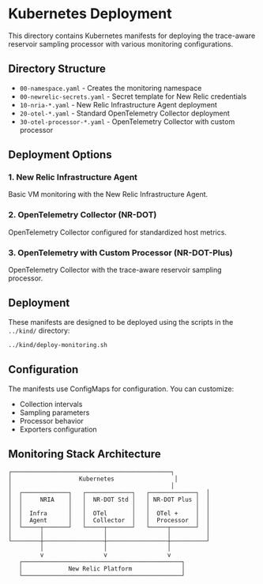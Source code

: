 # Kubernetes Deployment

This directory contains Kubernetes manifests for deploying the trace-aware reservoir sampling processor with various monitoring configurations.

## Directory Structure

- `00-namespace.yaml` - Creates the monitoring namespace
- `00-newrelic-secrets.yaml` - Secret template for New Relic credentials
- `10-nria-*.yaml` - New Relic Infrastructure Agent deployment
- `20-otel-*.yaml` - Standard OpenTelemetry Collector deployment
- `30-otel-processor-*.yaml` - OpenTelemetry Collector with custom processor

## Deployment Options

### 1. New Relic Infrastructure Agent

Basic VM monitoring with the New Relic Infrastructure Agent.

### 2. OpenTelemetry Collector (NR-DOT)

OpenTelemetry Collector configured for standardized host metrics.

### 3. OpenTelemetry with Custom Processor (NR-DOT-Plus)

OpenTelemetry Collector with the trace-aware reservoir sampling processor.

## Deployment

These manifests are designed to be deployed using the scripts in the `../kind/` directory:

```bash
../kind/deploy-monitoring.sh
```

## Configuration

The manifests use ConfigMaps for configuration. You can customize:

- Collection intervals
- Sampling parameters
- Processor behavior
- Exporters configuration

## Monitoring Stack Architecture

```
┌─────────────────────────────────────────────┐
│                   Kubernetes                 │
│                                             │
│  ┌─────────────┐   ┌─────────────┐   ┌─────────────┐  │
│  │     NRIA    │   │  NR-DOT Std │   │ NR-DOT Plus │  │
│  │             │   │             │   │             │  │
│  │  Infra      │   │  OTel       │   │  OTel +     │  │
│  │  Agent      │   │  Collector  │   │  Processor  │  │
│  └─────┬───────┘   └─────┬───────┘   └─────┬───────┘  │
│        │                 │                 │          │
└────────┼─────────────────┼─────────────────┼──────────┘
         │                 │                 │
         v                 v                 v
   ┌─────────────────────────────────────────────┐
   │             New Relic Platform              │
   └─────────────────────────────────────────────┘
```